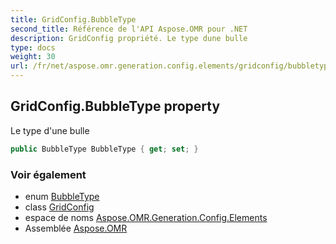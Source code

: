 ```yaml
---
title: GridConfig.BubbleType
second_title: Référence de l'API Aspose.OMR pour .NET
description: GridConfig propriété. Le type dune bulle
type: docs
weight: 30
url: /fr/net/aspose.omr.generation.config.elements/gridconfig/bubbletype/
---
```

## GridConfig.BubbleType property

Le type d'une bulle

```csharp
public BubbleType BubbleType { get; set; }
```

### Voir également

* enum [BubbleType](../../../aspose.omr.generation.config.enums/bubbletype/)
* class [GridConfig](../)
* espace de noms [Aspose.OMR.Generation.Config.Elements](../../gridconfig/)
* Assemblée [Aspose.OMR](../../../)


